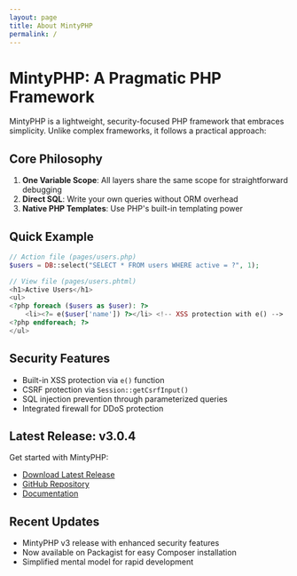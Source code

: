 ```yaml
---
layout: page
title: About MintyPHP
permalink: /
---
```


# MintyPHP: A Pragmatic PHP Framework

MintyPHP is a lightweight, security-focused PHP framework that embraces simplicity. Unlike complex frameworks, it follows a practical approach:

## Core Philosophy

1. **One Variable Scope**: All layers share the same scope for straightforward debugging
2. **Direct SQL**: Write your own queries without ORM overhead
3. **Native PHP Templates**: Use PHP's built-in templating power

## Quick Example

```php
// Action file (pages/users.php)
$users = DB::select("SELECT * FROM users WHERE active = ?", 1);

// View file (pages/users.phtml)
<h1>Active Users</h1>
<ul>
<?php foreach ($users as $user): ?>
    <li><?= e($user['name']) ?></li> <!-- XSS protection with e() -->
<?php endforeach; ?>
</ul>
```

## Security Features

- Built-in XSS protection via `e()` function
- CSRF protection via `Session::getCsrfInput()`
- SQL injection prevention through parameterized queries
- Integrated firewall for DDoS protection

## Latest Release: v3.0.4

Get started with MintyPHP:

- [Download Latest Release](http://github.com/mintyphp/mintyphp/archive/v3.0.4.zip)
- [GitHub Repository](https://github.com/mintyphp/mintyphp)
- [Documentation](/docs)

## Recent Updates

- MintyPHP v3 release with enhanced security features
- Now available on Packagist for easy Composer installation
- Simplified mental model for rapid development
